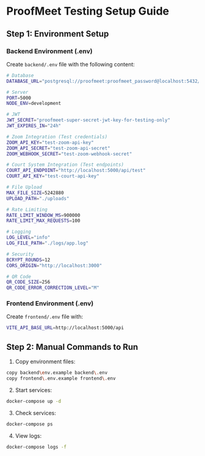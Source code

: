 # ProofMeet Testing Setup Guide

## Step 1: Environment Setup

### Backend Environment (.env)
Create `backend/.env` file with the following content:

```bash
# Database
DATABASE_URL="postgresql://proofmeet:proofmeet_password@localhost:5432/proofmeet"

# Server
PORT=5000
NODE_ENV=development

# JWT
JWT_SECRET="proofmeet-super-secret-jwt-key-for-testing-only"
JWT_EXPIRES_IN="24h"

# Zoom Integration (Test credentials)
ZOOM_API_KEY="test-zoom-api-key"
ZOOM_API_SECRET="test-zoom-api-secret"
ZOOM_WEBHOOK_SECRET="test-zoom-webhook-secret"

# Court System Integration (Test endpoints)
COURT_API_ENDPOINT="http://localhost:5000/api/test"
COURT_API_KEY="test-court-api-key"

# File Upload
MAX_FILE_SIZE=5242880
UPLOAD_PATH="./uploads"

# Rate Limiting
RATE_LIMIT_WINDOW_MS=900000
RATE_LIMIT_MAX_REQUESTS=100

# Logging
LOG_LEVEL="info"
LOG_FILE_PATH="./logs/app.log"

# Security
BCRYPT_ROUNDS=12
CORS_ORIGIN="http://localhost:3000"

# QR Code
QR_CODE_SIZE=256
QR_CODE_ERROR_CORRECTION_LEVEL="M"
```

### Frontend Environment (.env)
Create `frontend/.env` file with:

```bash
VITE_API_BASE_URL=http://localhost:5000/api
```

## Step 2: Manual Commands to Run

1. Copy environment files:
```bash
copy backend\env.example backend\.env
copy frontend\.env.example frontend\.env
```

2. Start services:
```bash
docker-compose up -d
```

3. Check services:
```bash
docker-compose ps
```

4. View logs:
```bash
docker-compose logs -f
```
